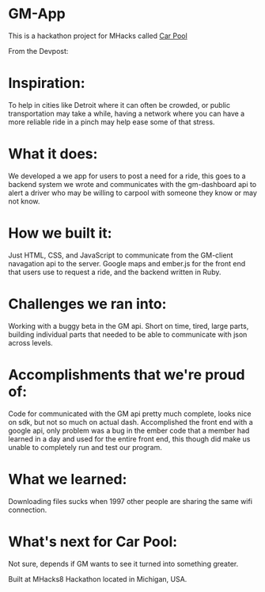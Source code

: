 # GM-App

This is a hackathon project for MHacks called [Car Pool](https://devpost.com/software/car-pool)

From the Devpost:

# Inspiration: 
To help in cities like Detroit where it can often be crowded, or public transportation may take a while, having a network where you can have a more reliable ride in a pinch may help ease some of that stress.
# What it does: 
We developed a we app for users to post a need for a ride, this goes to a backend system we wrote and communicates with the gm-dashboard api to alert a driver who may be willing to carpool with someone they know or may not know.
# How we built it: 
Just HTML, CSS, and JavaScript to communicate from the GM-client navagation api to the server. Google maps and ember.js for the front end that users use to request a ride, and the backend written in Ruby.
# Challenges we ran into: 
Working with a buggy beta in the GM api. Short on time, tired, large parts, building individual parts that needed to be able to communicate with json across levels.
# Accomplishments that we're proud of: 
Code for communicated with the GM api pretty much complete, looks nice on sdk, but not so much on actual dash. Accomplished the front end with a google api, only problem was a bug in the ember code that a member had learned in a day and used for the entire front end, this though did make us unable to completely run and test our program.
# What we learned:
Downloading files sucks when 1997 other people are sharing the same wifi connection.
# What's next for Car Pool: 
Not sure, depends if GM wants to see it turned into something greater.


Built at MHacks8 Hackathon located in Michigan, USA. 
